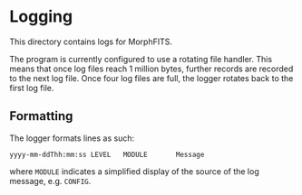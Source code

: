 # Logging
This directory contains logs for MorphFITS.

The program is currently configured to use a rotating file handler. This means
that once log files reach 1 million bytes, further records are recorded to the
next log file. Once four log files are full, the logger rotates back to the
first log file.

## Formatting
The logger formats lines as such:

```
yyyy-mm-ddThh:mm:ss LEVEL   MODULE       Message
```

where `MODULE` indicates a simplified display of the source of the log message,
e.g. `CONFIG`.